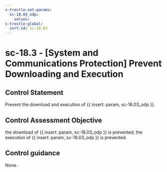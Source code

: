 ```yaml
---
x-trestle-set-params:
  sc-18.03_odp:
    values:
x-trestle-global:
  sort-id: sc-18.03
---
```


# sc-18.3 - \[System and Communications Protection\] Prevent Downloading and Execution

## Control Statement

Prevent the download and execution of {{ insert: param, sc-18.03_odp }}.

## Control Assessment Objective

the download of {{ insert: param, sc-18.03_odp }} is prevented;
the execution of {{ insert: param, sc-18.03_odp }} is prevented.

## Control guidance

None.
